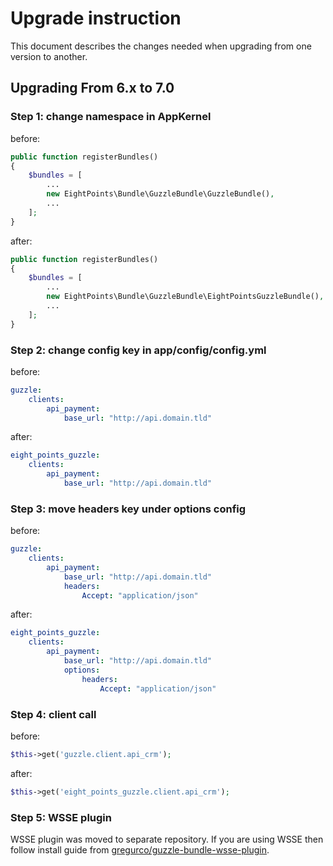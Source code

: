 # Upgrade instruction

This document describes the changes needed when upgrading from one version to another.

## Upgrading From 6.x to 7.0

### Step 1: change namespace in AppKernel
before:
```php
public function registerBundles()
{
    $bundles = [
        ...
        new EightPoints\Bundle\GuzzleBundle\GuzzleBundle(),
        ...
    ];
}
```

after:
```php
public function registerBundles()
{
    $bundles = [
        ...
        new EightPoints\Bundle\GuzzleBundle\EightPointsGuzzleBundle(),
        ...
    ];
}
```

### Step 2: change config key in app/config/config.yml
before:
```yaml
guzzle:
    clients:
        api_payment:
            base_url: "http://api.domain.tld"
```

after:
```yaml
eight_points_guzzle:
    clients:
        api_payment:
            base_url: "http://api.domain.tld"
```

### Step 3: move headers key under options config
before:
```yaml
guzzle:
    clients:
        api_payment:
            base_url: "http://api.domain.tld"
            headers:
                Accept: "application/json"
```

after:
```yaml
eight_points_guzzle:
    clients:
        api_payment:
            base_url: "http://api.domain.tld"
            options:
                headers:
                    Accept: "application/json"
```

### Step 4: client call
before:
```php
$this->get('guzzle.client.api_crm');
```

after:
```php
$this->get('eight_points_guzzle.client.api_crm');
```

### Step 5: WSSE plugin

WSSE plugin was moved to separate repository.
If you are using WSSE then follow install guide from [gregurco/guzzle-bundle-wsse-plugin](https://github.com/gregurco/GuzzleBundleWssePlugin).
